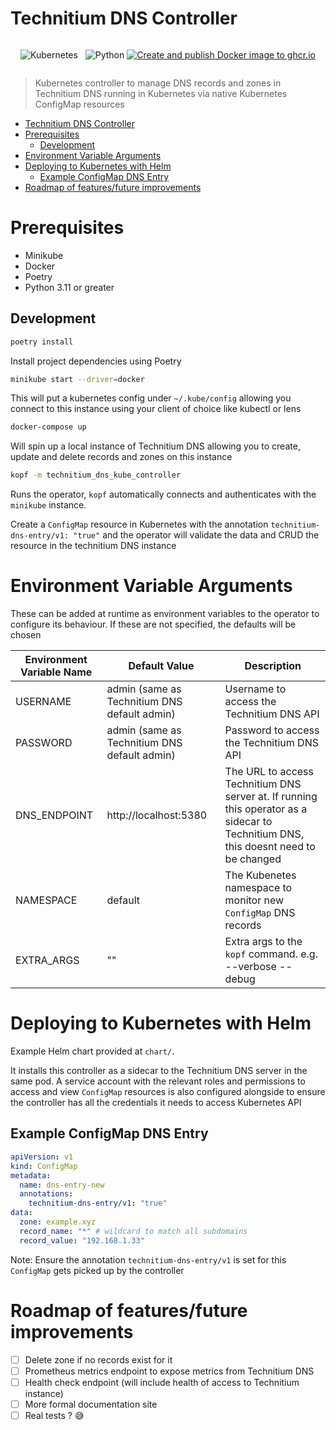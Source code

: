 # Technitium DNS Controller
<div style="display: flex; justify-content: center">

![Kubernetes](https://img.shields.io/badge/kubernetes-%23326ce5.svg?style=for-the-badge&logo=kubernetes&logoColor=white)&nbsp;&nbsp;
![Python](https://img.shields.io/badge/python-3670A0?style=for-the-badge&logo=python&logoColor=ffdd54)
[![Create and publish Docker image to ghcr.io](https://github.com/aaronsteed/technitium-dns-kube-controller/actions/workflows/deploy-to-ghcr.yml/badge.svg)](https://github.com/aaronsteed/technitium-dns-kube-controller/actions/workflows/deploy-to-ghcr.yml)
</div>

> Kubernetes controller to manage DNS records and zones in Technitium DNS running in Kubernetes via native Kubernetes ConfigMap resources
<!-- TOC -->
* [Technitium DNS Controller](#technitium-dns-controller)
* [Prerequisites](#prerequisites)
  * [Development](#development)
* [Environment Variable Arguments](#environment-variable-arguments)
* [Deploying to Kubernetes with Helm](#deploying-to-kubernetes-with-helm)
  * [Example ConfigMap DNS Entry](#example-configmap-dns-entry)
* [Roadmap of features/future improvements](#roadmap-of-featuresfuture-improvements)
<!-- TOC -->

# Prerequisites
- Minikube
- Docker
- Poetry
- Python 3.11 or greater 

## Development
```bash
poetry install
```
Install project dependencies using Poetry
```bash
minikube start --driver=docker
```
This will put a kubernetes config under `~/.kube/config` allowing you connect to this instance using your client of choice 
like kubectl or lens

```bash
docker-compose up
```
Will spin up a local instance of Technitium DNS allowing you to create, update and delete records and zones on this instance

```bash
kopf -m technitium_dns_kube_controller
```
Runs the operator, `kopf` automatically connects and authenticates with the `minikube` instance. 

Create a `ConfigMap` resource in Kubernetes with the annotation `technitium-dns-entry/v1: "true"`
and the operator will validate the data and CRUD the resource in the technitium DNS instance

# Environment Variable Arguments
These can be added at runtime as environment variables to the operator to configure its behaviour. If these are not specified, the defaults will be chosen

| Environment Variable Name | Default Value                                | Description                                                                                                                         |
|---------------------------|----------------------------------------------|-------------------------------------------------------------------------------------------------------------------------------------|
| USERNAME                  | admin (same as Technitium DNS default admin) | Username to access the Technitium DNS API                                                                                           |
| PASSWORD                  | admin (same as Technitium DNS default admin) | Password to access the Technitium DNS API                                                                                           |
| DNS_ENDPOINT              | http://localhost:5380                        | The URL to access Technitium DNS server at. If running this operator as a sidecar to Technitium DNS, this doesnt need to be changed |
| NAMESPACE                 | default                                      | The Kubenetes namespace to monitor new `ConfigMap` DNS records                                                                      |
| EXTRA_ARGS                | ""                                           | Extra args to the `kopf` command. e.g. --verbose --debug                                                                            |

# Deploying to Kubernetes with Helm
Example Helm chart provided at `chart/`. 

It installs this controller as a sidecar to the Technitium DNS server in the same pod. A service account with the relevant roles and permissions to access and view `ConfigMap` resources
is also configured alongside to ensure the controller has all the credentials it needs to access Kubernetes API

## Example ConfigMap DNS Entry
```yaml
apiVersion: v1
kind: ConfigMap
metadata:
  name: dns-entry-new
  annotations:
    technitium-dns-entry/v1: "true"
data:
  zone: example.xyz
  record_name: "*" # wildcard to match all subdomains
  record_value: "192.168.1.33"
```
Note: Ensure the annotation `technitium-dns-entry/v1` is set for this `ConfigMap` gets picked up by the controller


# Roadmap of features/future improvements
- [ ] Delete zone if no records exist for it 
- [ ] Prometheus metrics endpoint to expose metrics from Technitium DNS
- [ ] Health check endpoint (will include health of access to Technitium instance)
- [ ] More formal documentation site
- [ ] Real tests ? 😅